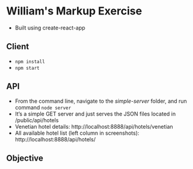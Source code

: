 # William's Markup Exercise
- Built using create-react-app

## Client
- `npm install`
- `npm start`

## API
- From the command line, navigate to the *simple-server* folder, and run command `node server`
- It’s a simple GET server and just serves the JSON files located in /public/api/hotels
- Venetian hotel details: http://localhost:8888/api/hotels/venetian 
- All available hotel list (left column in screenshots): http://localhost:8888/api/hotels/

## Objective